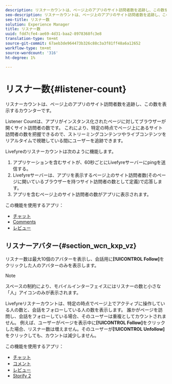 ```yaml
---
description: リスナーカウントは、ページ上のアプリのサイト訪問者数を追跡し、この数を表示するカウンターです。
seo-description: リスナーカウントは、ページ上のアプリのサイト訪問者数を追跡し、この数を表示するカウンターです。
seo-title: リスナー数
solution: Experience Manager
title: リスナー数
uuid: fdd7cfe4-ae69-4d31-baa2-8978368fc3e8
translation-type: tm+mt
source-git-commit: 67aeb3de964473b326c88c3a3f81ff48a6a12652
workflow-type: tm+mt
source-wordcount: '316'
ht-degree: 1%

---
```



# リスナー数{#listener-count}

リスナーカウントは、ページ上のアプリのサイト訪問者数を追跡し、この数を表示するカウンターです。

Listener Countは、アプリがインスタンス化されたページに対してブラウザーが開くサイト訪問者の数です。 これにより、特定の時点でページ上にあるサイト訪問者の数を把握できるので、ストリーミングコンテンツやライブコンテンツをリアルタイムで視聴している間にユーザーを追跡できます。

Livefyreのリスナーカウントは次のように機能します。

1. アプリケーションを含むサイトが、60秒ごとにLivefyreサーバーにpingを送信する。
1. Livefyreサーバーは、アプリを表示するページ上のサイト訪問者数(そのページに開いているブラウザーを持つサイト訪問者の数として定義)で応答します。
1. アプリを含むページ上のサイト訪問者の数がアプリに表示されます。

この機能を使用するアプリ：

* [チャット](../c-about-apps/c-chat-app/c-chat-app.md#c_chat_app)
* [Comments](/help/using/c-about-apps/c-comments/c-comments.md)
* [レビュー](../c-about-apps/c-reviews-app/c-reviews-app.md#c_reviews_app)

## リスナーアバター{#section_wcn_kxp_vz}

リスナー数は最大10個のアバターを表示し、会話用に&#x200B;**[!UICONTROL Follow]**&#x200B;をクリックした人のアバターのみを表示します。

>[!NOTE]
>
>スペースの制約により、モバイルインターフェイスにはリスナーの数と小さな「人」アイコンのみが表示されます。

Livefyreリスナーカウントは、特定の時点でページ上でアクティブに操作している人の数と、会話をフォローしている人の数を表示します。 誰かがページを訪問し、会話をフォローしている場合、そのユーザーは重複としてカウントされません。 例えば、ユーザーがページを表示中に&#x200B;**[!UICONTROL Follow]**&#x200B;をクリックした場合、リスナー数は増えません。そのユーザーが&#x200B;**[!UICONTROL Unfollow]**&#x200B;をクリックしても、カウントは減少しません。

この機能を使用するアプリ：

* [チャット](../c-about-apps/c-chat-app/c-chat-app.md#c_chat_app)
* [コメント](/help/using/c-about-apps/c-comments/c-comments.md)
* [レビュー](../c-about-apps/c-reviews-app/c-reviews-app.md#c_reviews_app)
* [Storify 2](../c-about-apps/c-storify2/c-storify2.md#c_storify2)

